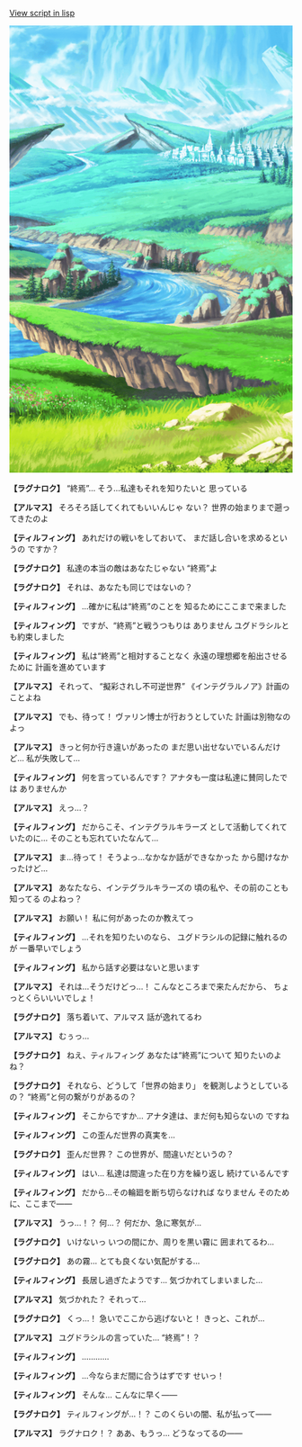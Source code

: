 [View script in lisp](../scripts/210111020.txt)

![plain.png](../images/backgrounds/plain.png)

**【ラグナロク】**
“終焉”…
そう…私達もそれを知りたいと
思っている

**【アルマス】**
そろそろ話してくれてもいいんじゃ
ない？
世界の始まりまで遡ってきたのよ

**【ティルフィング】**
あれだけの戦いをしておいて、
まだ話し合いを求めるというの
ですか？

**【ラグナロク】**
私達の本当の敵はあなたじゃない
“終焉”よ

**【ラグナロク】**
それは、あなたも同じではないの？

**【ティルフィング】**
…確かに私は“終焉”のことを
知るためにここまで来ました

**【ティルフィング】**
ですが、“終焉”と戦うつもりは
ありません
ユグドラシルとも約束しました

**【ティルフィング】**
私は“終焉”と相対することなく
永遠の理想郷を船出させるために
計画を進めています

**【アルマス】**
それって、
“擬彩されし不可逆世界”
《インテグラルノア》計画のことよね

**【アルマス】**
でも、待って！
ヴァリン博士が行おうとしていた
計画は別物なのよっ

**【アルマス】**
きっと何か行き違いがあったの
まだ思い出せないでいるんだけど…
私が失敗して…

**【ティルフィング】**
何を言っているんです？
アナタも一度は私達に賛同したでは
ありませんか

**【アルマス】**
えっ…？

**【ティルフィング】**
だからこそ、インテグラルキラーズ
として活動してくれていたのに…
そのことも忘れていたなんて…

**【アルマス】**
ま…待って！
そうよっ…なかなか話ができなかった
から聞けなかったけど…

**【アルマス】**
あなたなら、インテグラルキラーズの
頃の私や、その前のことも知ってる
のよねっ？

**【アルマス】**
お願い！
私に何があったのか教えてっ

**【ティルフィング】**
…それを知りたいのなら、
ユグドラシルの記録に触れるのが
一番早いでしょう

**【ティルフィング】**
私から話す必要はないと思います

**【アルマス】**
それは…そうだけどっ…！
こんなところまで来たんだから、
ちょっとくらいいいでしょ！

**【ラグナロク】**
落ち着いて、アルマス
話が逸れてるわ

**【アルマス】**
むぅっ…

**【ラグナロク】**
ねえ、ティルフィング
あなたは“終焉”について
知りたいのよね？

**【ラグナロク】**
それなら、どうして「世界の始まり」
を観測しようとしているの？
“終焉”と何の繋がりがあるの？

**【ティルフィング】**
そこからですか…
アナタ達は、まだ何も知らないの
ですね

**【ティルフィング】**
この歪んだ世界の真実を…

**【ラグナロク】**
歪んだ世界？
この世界が、間違いだというの？

**【ティルフィング】**
はい…
私達は間違った在り方を繰り返し
続けているんです

**【ティルフィング】**
だから…その輪廻を断ち切らなければ
なりません
そのために、ここまで――

**【アルマス】**
うっ…！？
何…？
何だか、急に寒気が…

**【ラグナロク】**
いけないっ
いつの間にか、周りを黒い霧に
囲まれてるわ…

**【ラグナロク】**
あの霧…
とても良くない気配がする…

**【ティルフィング】**
長居し過ぎたようです…
気づかれてしまいました…

**【アルマス】**
気づかれた？
それって…

**【ラグナロク】**
くっ…！
急いでここから逃げないと！
きっと、これが…

**【アルマス】**
ユグドラシルの言っていた…
“終焉”！？

**【ティルフィング】**
…………

**【ティルフィング】**
…今ならまだ間に合うはずです
せいっ！

**【ティルフィング】**
そんな…
こんなに早く――

**【ラグナロク】**
ティルフィングが…！？
このくらいの闇、私が払って――

**【アルマス】**
ラグナロク！？
ああ、もうっ…
どうなってるの――
